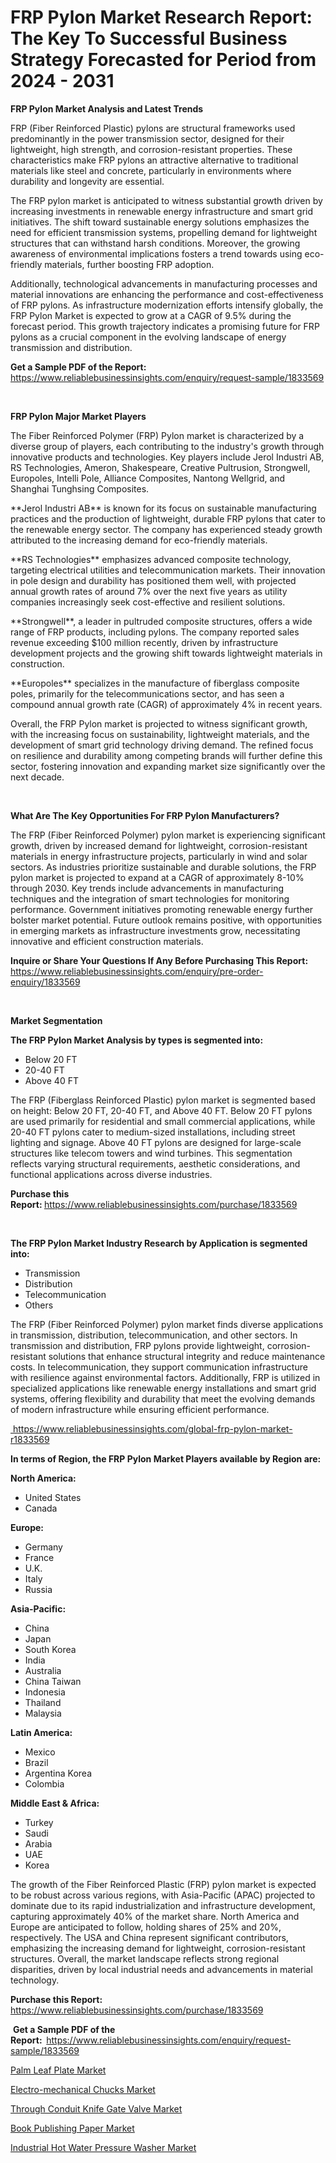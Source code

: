 <p><h1>FRP Pylon Market Research Report: The Key To Successful Business Strategy Forecasted for Period from 2024 - 2031</h1></p><p><strong>FRP Pylon Market Analysis and Latest Trends</strong></p>
<p><p>FRP (Fiber Reinforced Plastic) pylons are structural frameworks used predominantly in the power transmission sector, designed for their lightweight, high strength, and corrosion-resistant properties. These characteristics make FRP pylons an attractive alternative to traditional materials like steel and concrete, particularly in environments where durability and longevity are essential.</p><p>The FRP pylon market is anticipated to witness substantial growth driven by increasing investments in renewable energy infrastructure and smart grid initiatives. The shift toward sustainable energy solutions emphasizes the need for efficient transmission systems, propelling demand for lightweight structures that can withstand harsh conditions. Moreover, the growing awareness of environmental implications fosters a trend towards using eco-friendly materials, further boosting FRP adoption.</p><p>Additionally, technological advancements in manufacturing processes and material innovations are enhancing the performance and cost-effectiveness of FRP pylons. As infrastructure modernization efforts intensify globally, the FRP Pylon Market is expected to grow at a CAGR of 9.5% during the forecast period. This growth trajectory indicates a promising future for FRP pylons as a crucial component in the evolving landscape of energy transmission and distribution.</p></p>
<p><strong>Get a Sample PDF of the Report:&nbsp;</strong> <a href="https://www.reliablebusinessinsights.com/enquiry/request-sample/1833569?utm_campaign=102&utm_medium=2&utm_source=Github&utm_content=ia&utm_term=17102024&utm_id=frp-pylon">https://www.reliablebusinessinsights.com/enquiry/request-sample/1833569</a></p>
<p>&nbsp;</p>
<p><strong>FRP Pylon Major Market Players</strong></p>
<p><p>The Fiber Reinforced Polymer (FRP) Pylon market is characterized by a diverse group of players, each contributing to the industry's growth through innovative products and technologies. Key players include Jerol Industri AB, RS Technologies, Ameron, Shakespeare, Creative Pultrusion, Strongwell, Europoles, Intelli Pole, Alliance Composites, Nantong Wellgrid, and Shanghai Tunghsing Composites.</p><p>**Jerol Industri AB** is known for its focus on sustainable manufacturing practices and the production of lightweight, durable FRP pylons that cater to the renewable energy sector. The company has experienced steady growth attributed to the increasing demand for eco-friendly materials.</p><p>**RS Technologies** emphasizes advanced composite technology, targeting electrical utilities and telecommunication markets. Their innovation in pole design and durability has positioned them well, with projected annual growth rates of around 7% over the next five years as utility companies increasingly seek cost-effective and resilient solutions.</p><p>**Strongwell**, a leader in pultruded composite structures, offers a wide range of FRP products, including pylons. The company reported sales revenue exceeding $100 million recently, driven by infrastructure development projects and the growing shift towards lightweight materials in construction.</p><p>**Europoles** specializes in the manufacture of fiberglass composite poles, primarily for the telecommunications sector, and has seen a compound annual growth rate (CAGR) of approximately 4% in recent years. </p><p>Overall, the FRP Pylon market is projected to witness significant growth, with the increasing focus on sustainability, lightweight materials, and the development of smart grid technology driving demand. The refined focus on resilience and durability among competing brands will further define this sector, fostering innovation and expanding market size significantly over the next decade.</p></p>
<p>&nbsp;</p>
<p><strong>What Are The Key Opportunities For FRP Pylon Manufacturers?</strong></p>
<p><p>The FRP (Fiber Reinforced Polymer) pylon market is experiencing significant growth, driven by increased demand for lightweight, corrosion-resistant materials in energy infrastructure projects, particularly in wind and solar sectors. As industries prioritize sustainable and durable solutions, the FRP pylon market is projected to expand at a CAGR of approximately 8-10% through 2030. Key trends include advancements in manufacturing techniques and the integration of smart technologies for monitoring performance. Government initiatives promoting renewable energy further bolster market potential. Future outlook remains positive, with opportunities in emerging markets as infrastructure investments grow, necessitating innovative and efficient construction materials.</p></p>
<p><strong>Inquire or Share Your Questions If Any Before Purchasing This Report:</strong> <a href="https://www.reliablebusinessinsights.com/enquiry/pre-order-enquiry/1833569?utm_campaign=102&utm_medium=2&utm_source=Github&utm_content=ia&utm_term=17102024&utm_id=frp-pylon">https://www.reliablebusinessinsights.com/enquiry/pre-order-enquiry/1833569</a></p>
<p>&nbsp;</p>
<p><strong>Market Segmentation</strong></p>
<p><strong>The FRP Pylon Market Analysis by types is segmented into:</strong></p>
<p><ul><li>Below 20 FT</li><li>20-40 FT</li><li>Above 40 FT</li></ul></p>
<p><p>The FRP (Fiberglass Reinforced Plastic) pylon market is segmented based on height: Below 20 FT, 20-40 FT, and Above 40 FT. Below 20 FT pylons are used primarily for residential and small commercial applications, while 20-40 FT pylons cater to medium-sized installations, including street lighting and signage. Above 40 FT pylons are designed for large-scale structures like telecom towers and wind turbines. This segmentation reflects varying structural requirements, aesthetic considerations, and functional applications across diverse industries.</p></p>
<p><strong>Purchase this Report:&nbsp;</strong><a href="https://www.reliablebusinessinsights.com/purchase/1833569?utm_campaign=102&utm_medium=2&utm_source=Github&utm_content=ia&utm_term=17102024&utm_id=frp-pylon">https://www.reliablebusinessinsights.com/purchase/1833569</a></p>
<p>&nbsp;</p>
<p><strong>The FRP Pylon Market Industry Research by Application is segmented into:</strong></p>
<p><ul><li>Transmission</li><li>Distribution</li><li>Telecommunication</li><li>Others</li></ul></p>
<p><p>The FRP (Fiber Reinforced Polymer) pylon market finds diverse applications in transmission, distribution, telecommunication, and other sectors. In transmission and distribution, FRP pylons provide lightweight, corrosion-resistant solutions that enhance structural integrity and reduce maintenance costs. In telecommunication, they support communication infrastructure with resilience against environmental factors. Additionally, FRP is utilized in specialized applications like renewable energy installations and smart grid systems, offering flexibility and durability that meet the evolving demands of modern infrastructure while ensuring efficient performance.</p></p>
<p><a href="https://www.reliablebusinessinsights.com/global-frp-pylon-market-r1833569?utm_campaign=102&utm_medium=2&utm_source=Github&utm_content=ia&utm_term=17102024&utm_id=frp-pylon">&nbsp;https://www.reliablebusinessinsights.com/global-frp-pylon-market-r1833569</a></p>
<p><strong>In terms of Region, the FRP Pylon Market Players available by Region are:</strong></p>
<p>
    <p> <strong> North America: </strong>
        <ul>
            <li>United States</li>
            <li>Canada</li>
        </ul>
        </p> 
    <p> <strong> Europe: </strong>
        <ul>
            <li>Germany</li>
            <li>France</li>
            <li>U.K.</li>
            <li>Italy</li>
            <li>Russia</li>
        </ul>
        </p> 
    <p> <strong> Asia-Pacific: </strong>
        <ul>
            <li>China</li>
            <li>Japan</li>
            <li>South Korea</li>
            <li>India</li>
            <li>Australia</li>
            <li>China Taiwan</li>
            <li>Indonesia</li>
            <li>Thailand</li>
            <li>Malaysia</li>
        </ul>
        </p> 
    <p> <strong> Latin America: </strong>
        <ul>
            <li>Mexico</li>
            <li>Brazil</li>
            <li>Argentina Korea</li>
            <li>Colombia</li>
        </ul>
        </p> 
    <p> <strong> Middle East & Africa: </strong>
        <ul>
            <li>Turkey</li>
            <li>Saudi</li>
            <li>Arabia</li>
            <li>UAE</li>
            <li>Korea</li>
        </ul>
    </p>
    </p>
<p><p>The growth of the Fiber Reinforced Plastic (FRP) pylon market is expected to be robust across various regions, with Asia-Pacific (APAC) projected to dominate due to its rapid industrialization and infrastructure development, capturing approximately 40% of the market share. North America and Europe are anticipated to follow, holding shares of 25% and 20%, respectively. The USA and China represent significant contributors, emphasizing the increasing demand for lightweight, corrosion-resistant structures. Overall, the market landscape reflects strong regional disparities, driven by local industrial needs and advancements in material technology.</p></p>
<p><strong>Purchase this Report: </strong><a href="https://www.reliablebusinessinsights.com/purchase/1833569?utm_campaign=102&utm_medium=2&utm_source=Github&utm_content=ia&utm_term=17102024&utm_id=frp-pylon">https://www.reliablebusinessinsights.com/purchase/1833569</a></p>
<p>&nbsp;<strong>Get a Sample PDF of the Report:&nbsp;&nbsp;</strong><a href="https://www.reliablebusinessinsights.com/enquiry/request-sample/1833569?utm_campaign=102&utm_medium=2&utm_source=Github&utm_content=ia&utm_term=17102024&utm_id=frp-pylon">https://www.reliablebusinessinsights.com/enquiry/request-sample/1833569</a></p>
<p><strong></strong></p>
<p><p><a href="https://www.linkedin.com/pulse/palm-leaf-plate-industry-sector-new-technologies-market-impact-vsgff?utm_campaign=102&utm_medium=2&utm_source=Github&utm_content=ia&utm_term=17102024&utm_id=frp-pylon">Palm Leaf Plate Market</a></p><p><a href="https://github.com/SidorelaGurakuqi596/Market-Research-Report-List-1/blob/main/electro-mechanical-chucks-market.md?utm_campaign=102&utm_medium=2&utm_source=Github&utm_content=ia&utm_term=17102024&utm_id=frp-pylon">Electro-mechanical Chucks Market</a></p><p><a href="https://issuu.com/reportprime-2/docs/through-conduit-knife-gate-valve-ma_50832bdc6a0dbb?utm_campaign=102&utm_medium=2&utm_source=Github&utm_content=ia&utm_term=17102024&utm_id=frp-pylon">Through Conduit Knife Gate Valve Market</a></p><p><a href="https://www.linkedin.com/pulse/global-book-publishing-paper-industry-analysis-share-growth-doahf?utm_campaign=102&utm_medium=2&utm_source=Github&utm_content=ia&utm_term=17102024&utm_id=frp-pylon">Book Publishing Paper Market</a></p><p><a href="https://issuu.com/reportprime-2/docs/industrial-hot-water-pressure-washe_e5ef2a0cea7d0c?utm_campaign=102&utm_medium=2&utm_source=Github&utm_content=ia&utm_term=17102024&utm_id=frp-pylon">Industrial Hot Water Pressure Washer Market</a></p></p>